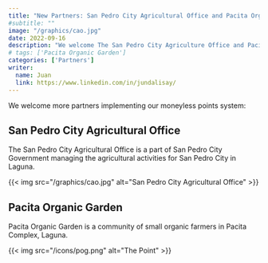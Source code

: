 ```yaml
---
title: "New Partners: San Pedro City Agricultural Office and Pacita Organic Garden"
#subtitle: ""
image: "/graphics/cao.jpg"
date: 2022-09-16
description: "We welcome The San Pedro City Agriculture Office and Pacita Organic Garden"
# tags: ['Pacita Organic Garden']
categories: ['Partners']
writer:
  name: Juan
  link: https://www.linkedin.com/in/jundalisay/
---
```



We welcome more partners implementing our moneyless points system:


## San Pedro City Agricultural Office

The San Pedro City Agricultural Office is a part of San Pedro City Government managing the agricultural activities for San Pedro City in Laguna. 


{{< img src="/graphics/cao.jpg" alt="San Pedro City Agricultural Office" >}}


## Pacita Organic Garden

Pacita Organic Garden is a community of small organic farmers in Pacita Complex, Laguna.  

{{< img src="/icons/pog.png" alt="The Point" >}}
